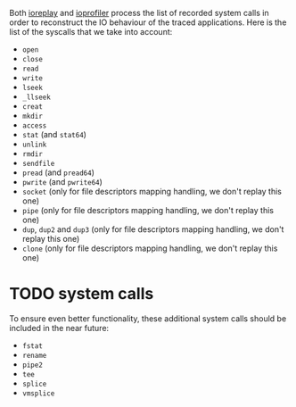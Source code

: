 Both [ioreplay](ioreplay.md) and [ioprofiler](ioprofiler.md) process the list of recorded system calls in order to reconstruct the IO behaviour of the traced applications. Here is the list of the syscalls that we take into account:

  * `open`
  * `close`
  * `read`
  * `write`
  * `lseek`
  * `_llseek`
  * `creat`
  * `mkdir`
  * `access`
  * `stat` (and `stat64`)
  * `unlink`
  * `rmdir`
  * `sendfile`
  * `pread` (and `pread64`)
  * `pwrite` (and `pwrite64`)
  * `socket` (only for file descriptors mapping handling, we don't replay this one)
  * `pipe` (only for file descriptors mapping handling, we don't replay this one)
  * `dup`, `dup2` and `dup3` (only for file descriptors mapping handling, we don't replay this one)
  * `clone` (only for file descriptors mapping handling, we don't replay this one)

# TODO system calls #

To ensure even better functionality, these additional system calls should be included in the near future:
  * `fstat`
  * `rename`
  * `pipe2`
  * `tee`
  * `splice`
  * `vmsplice`
